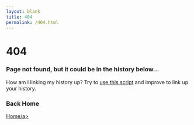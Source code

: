 ```yaml
---
layout: blank
title: 404
permalink: /404.html
---
```

<h1>404</h1>
<h3>Page not found, but it could be in the history below...</h3>

<p>How am I linking my history up? Try to <a href="https://github.com/rejon/wb404js">use this script</a> and improve to link up your history.</p>

<h3>Back Home</h3>
<p><a href="/">Home/a></p>


<div id="wb404"></div>
<script src="https://archive.org/web/wb404.js"> </script>

